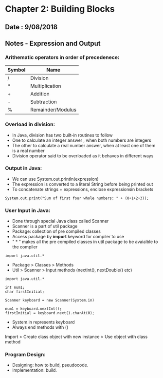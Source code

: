 # Chapter 2: Building Blocks

## Date : 9/08/2018

## Notes - Expression and Output

### Arithematic operators in order of precedenece:


  | Symbol | Name |
  | --- | --- |
  | /  | Division  |
  | *  | Multiplication  |
  | +  | Addition  |
  | -  | Subtraction  |
  | %  | Remainder/Modulus  |
          
          
### Overload in division:

 -  In Java, division has two built-in routines to follow
 - One to calculate an integer answer , when both numbers are integers
 - The other to calculate a real number answer, when at least one of them is a real number
 - Division operator said to be overloaded as it behaves in different ways  
 
 
 ### Output in Java:
 
  - We can use System.out.println(expression)
  - The expression is converted to a literal String before being printed out
  - To concatenate strings + expressions, enclose expressionsin brackets
  
  ```
  System.out.print("Sum of first four whole numbers: " + (0+1+2+3));
  ```
  
   ### User Input in Java:
   
   - Done through special Java class called Scanner
   - Scanner is a part of util package
   - Package: collection of pre compiled classes 
   - Access package by __import__ keyword for compiler to use
   - " * " makes all the pre compiled classes in util package to be avaialble to the compiler
   
   ```
   import java.util.*
   ```
   
   - Package > Classes > Methods
   - Util > Scanner > Input methods (nextInt(), nextDouble() etc)
   
   
   ```
   import java.util.*
   
   int num1;
   char firstInitial;
   
   Scanner keyboard = new Scanner(System.in)
   
   num1 = keyboard.nextInt();
   firstInitial = keyboard.next().charAt(0);
   
   ```
   
   - System.in represents keyboard
   - Always end methods with ()
   
   
   Import > Create class object with new instance > Use object with class method
   
   
  ### Program Design:
  
  - Designing: how to build, pseudocode. 
  - Implementation: build.
   
  
